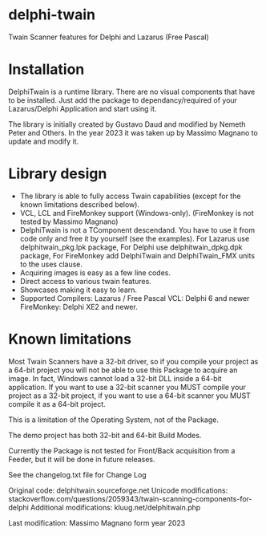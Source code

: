 # delphi-twain
Twain Scanner features for Delphi and Lazarus (Free Pascal)

# Installation

DelphiTwain is a runtime library. There are no visual components that have to be installed. 
Just add the package to dependancy/required of your Lazarus/Delphi Application and start using it.

The library is initially created by Gustavo Daud and modified by Nemeth Peter and Others.
In the year 2023 it was taken up by Massimo Magnano to update and modify it.

# Library design

- The library is able to fully access Twain capabilities (except for the known limitations described below).
- VCL, LCL and FireMonkey support (Windows-only). (FireMonkey is not tested by Massimo Magnano)
- DelphiTwain is not a TComponent descendand. 
  You have to use it from code only and free it by yourself (see the examples).
  For Lazarus use delphitwain_pkg.lpk package, 
  For Delphi use delphitwain_dpkg.dpk package,
  For FireMonkey add DelphiTwain and DelphiTwain_FMX units to the uses clause.
- Acquiring images is easy as a few line codes.
- Direct access to various twain features.
- Showcases making it easy to learn.
- Supported Compilers:
  Lazarus / Free Pascal
  VCL: Delphi 6 and newer
  FireMonkey: Delphi XE2 and newer.

# Known limitations

Most Twain Scanners have a 32-bit driver, so if you compile your project as a 64-bit project you will not be able to use this Package to acquire an image. 
In fact, Windows cannot load a 32-bit DLL inside a 64-bit application. 
If you want to use a 32-bit scanner you MUST compile your project as a 32-bit project, 
if you want to use a 64-bit scanner you MUST compile it as a 64-bit project.

This is a limitation of the Operating System, not of the Package.

The demo project has both 32-bit and 64-bit Build Modes.

Currently the Package is not tested for Front/Back acquisition from a Feeder, but it will be done in future releases.


See the changelog.txt file for Change Log

Original code: delphitwain.sourceforge.net
Unicode modifications: stackoverflow.com/questions/2059343/twain-scanning-components-for-delphi
Additional modifications: kluug.net/delphitwain.php

Last modification: Massimo Magnano form year 2023
